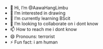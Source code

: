 - 👋 Hi, I’m @AawaHangLimbu
- 👀 I’m interested in drawing
- 🌱 I’m currently learning BScit
- 💞️ I’m looking to collaborate on i dont know
- 📫 How to reach me i dont know
- 😄 Pronouns: terrorist
- ⚡ Fun fact: i am human


<!---
AawaHangLimbu/AawaHangLimbu is a ✨ special ✨ repository because its `README.md` (this file) appears on your GitHub profile.
You can click the Preview link to take a look at your changes.
--->
